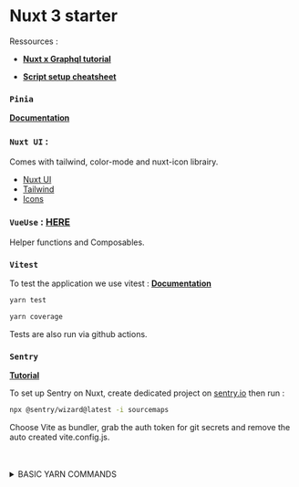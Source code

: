 # Nuxt 3 starter

Ressources :

- **[Nuxt x Graphql tutorial](https://selemondev.hashnode.dev/powering-your-nuxt-3-app-with-graphql-using-nuxt-apollo)**

- **[Script setup cheatsheet](https://fadamakis.com/vue-3-script-setup-cheat-sheet-36572c042128)**

### `Pinia`

**[Documentation](https://pinia.vuejs.org/ssr/nuxt.html)**

### `Nuxt UI` :

Comes with tailwind, color-mode and nuxt-icon librairy.

- [Nuxt UI](https://ui.nuxt.com/getting-started)
- [Tailwind](https://tailwindcomponents.com/cheatsheet/)
- [Icons](https://icon-sets.iconify.design/)

### `VueUse` : [HERE](https://vueuse.org/)

Helper functions and Composables.

### `Vitest`

To test the application we use vitest : **[Documentation](https://vitest.dev/guide/)**

```bash
yarn test

yarn coverage
```

Tests are also run via github actions.

### `Sentry`

**[Tutorial](https://gearboxgo.com/articles/web-application-development/setting-up-sentry-with-nuxt-3)**

To set up Sentry on Nuxt, create dedicated project on [sentry.io](https://sentry.io/) then run :

```bash
npx @sentry/wizard@latest -i sourcemaps
```

Choose Vite as bundler, grab the auth token for git secrets and remove the auto created vite.config.js.

<br/>
<br/>

<details>
<summary>BASIC YARN COMMANDS</summary>
<br/>

Look at the [Nuxt 3 documentation](https://nuxt.com/docs/getting-started/introduction) to learn more.

## Setup

Make sure to install the dependencies:

```bash
yarn install
```

## Development Server

Start the development server on `http://localhost:3000`:

```bash
yarn dev
```

## Production

Build the application for production:

```bash
yarn build
```

Locally preview production build:

```bash
yarn preview
```

Check out the [deployment documentation](https://nuxt.com/docs/getting-started/deployment) for more information.

</details>
